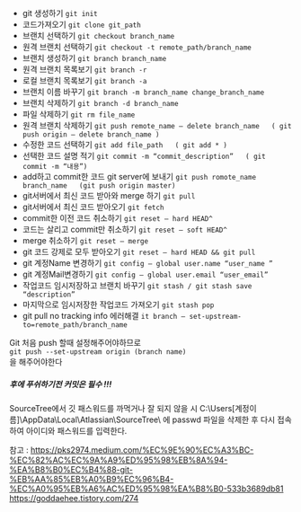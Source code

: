 - git 생성하기
`git init`
- 코드가져오기
`git clone git_path `
- 브랜치 선택하기
`git checkout branch_name `
- 원격 브랜치 선택하기
`git checkout -t remote_path/branch_name `
- 브랜치 생성하기
`git branch branch_name`
- 원격 브랜치 목록보기
`git branch -r` 
- 로컬 브랜치 목록보기
`git branch -a`
- 브랜치 이름 바꾸기
`git branch -m branch_name change_branch_name`
- 브랜치 삭제하기
`git branch -d branch_name`
- 파일 삭제하기
`git rm file_name`
- 원격 브랜치 삭제하기
`git push remote_name — delete branch_name   ( git push origin — delete branch_name )`
- 수정한 코드 선택하기
`git add file_path   ( git add * )`
- 선택한 코드 설명 적기
`git commit -m “commit_description”   ( git commit -m “내용”)`
- add하고 commit한 코드 git server에 보내기
`git push romote_name branch_name   (git push origin master)`
- git서버에서 최신 코드 받아와 merge 하기
`git pull`
- git서버에서 최신 코드 받아오기
`git fetch`
- commit한 이전 코드 취소하기
`git reset — hard HEAD^`
- 코드는 살리고 commit만 취소하기
`git reset — soft HEAD^`
- merge 취소하기
`git reset — merge`
- git 코드 강제로 모두 받아오기
`git reset — hard HEAD && git pull`
- git 계정Name 변경하기
`git config — global user.name “user_name ”`
- git 계정Mail변경하기
`git config — global user.email “user_email”`
- 작업코드 임시저장하고 브랜치 바꾸기
`git stash / git stash save “description”`
- 마지막으로 임시저장한 작업코드 가져오기
`git stash pop`
- git pull no tracking info 에러해결
`it branch — set-upstream-to=remote_path/branch_name`

Git 처음 push 할때 설정해주어야하므로      
`git push --set-upstream origin (branch name)`     
을 해주어야한다

##### 후에 푸쉬하기전 커밋은 필수 !!!

SourceTree에서 깃 패스워드를 까먹거나 잘 되지 않을 시 C:\Users\[계정이름]\AppData\Local\Atlassian\SourceTree\ 에 passwd 파일을 삭제한 후 다시 접속하여 아이디와 패스워드를 입력한다.      

참고 : https://pks2974.medium.com/%EC%9E%90%EC%A3%BC-%EC%82%AC%EC%9A%A9%ED%95%98%EB%8A%94-%EA%B8%B0%EC%B4%88-git-%EB%AA%85%EB%A0%B9%EC%96%B4-%EC%A0%95%EB%A6%AC%ED%95%98%EA%B8%B0-533b3689db81
https://goddaehee.tistory.com/274
